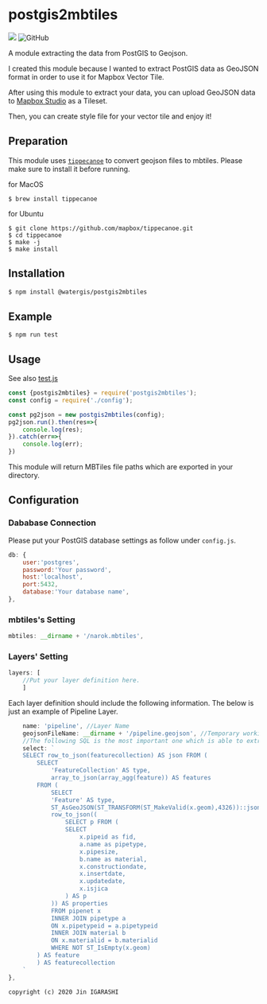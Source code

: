 # postgis2mbtiles
![](https://github.com/watergis/postgis2mbtiles/workflows/Node.js%20Package/badge.svg)
![GitHub](https://img.shields.io/github/license/watergis/postgis2mbtiles)

A module extracting the data from PostGIS to Geojson.

I created this module because I wanted to extract PostGIS data as GeoJSON format in order to use it for Mapbox Vector Tile.

After using this module to extract your data, you can upload GeoJSON data to [Mapbox Studio](https://studio.mapbox.com) as a Tileset.

Then, you can create style file for your vector tile and enjoy it!

## Preparation
This module uses [`tippecanoe`](https://github.com/mapbox/tippecanoe) to convert geojson files to mbtiles. Please make sure to install it before running.

for MacOS
```
$ brew install tippecanoe
```

for Ubuntu
```
$ git clone https://github.com/mapbox/tippecanoe.git
$ cd tippecanoe
$ make -j
$ make install
```


## Installation

```sh
$ npm install @watergis/postgis2mbtiles
```

## Example

```
$ npm run test
```

## Usage
See also [test.js](./test/test.js)
```js
const {postgis2mbtiles} = require('postgis2mbtiles');
const config = require('./config');

const pg2json = new postgis2mbtiles(config);
pg2json.run().then(res=>{
    console.log(res);
}).catch(err=>{
    console.log(err);
})
```
This module will return MBTiles file paths which are exported in your directory.


## Configuration

### Dababase Connection
Please put your PostGIS database settings as follow under `config.js`.
```js
db: {
    user:'postgres',
    password:'Your password',
    host:'localhost',
    port:5432,
    database:'Your database name',
},
```

### mbtiles's Setting
```js
mbtiles: __dirname + '/narok.mbtiles',
```

### Layers' Setting
```js
layers: [
    //Put your layer definition here.
    ]
```

Each layer definition should include the following information.
The below is just an example of Pipeline Layer.
```js
    name: 'pipeline', //Layer Name
    geojsonFileName: __dirname + '/pipeline.geojson', //Temporary working file path
    //The following SQL is the most important one which is able to extract PostGIS data as GeoJSON format.
    select: `
    SELECT row_to_json(featurecollection) AS json FROM (
        SELECT
            'FeatureCollection' AS type,
            array_to_json(array_agg(feature)) AS features
        FROM (
            SELECT
            'Feature' AS type,
            ST_AsGeoJSON(ST_TRANSFORM(ST_MakeValid(x.geom),4326))::json AS geometry,
            row_to_json((
                SELECT p FROM (
                SELECT
                    x.pipeid as fid,
                    a.name as pipetype,
                    x.pipesize,
                    b.name as material,
                    x.constructiondate,
                    x.insertdate,
                    x.updatedate,
                    x.isjica
                ) AS p
            )) AS properties
            FROM pipenet x
            INNER JOIN pipetype a
            ON x.pipetypeid = a.pipetypeid
            INNER JOIN material b
            ON x.materialid = b.materialid
            WHERE NOT ST_IsEmpty(x.geom)
        ) AS feature
        ) AS featurecollection
    `
},
```

```
copyright (c) 2020 Jin IGARASHI
```